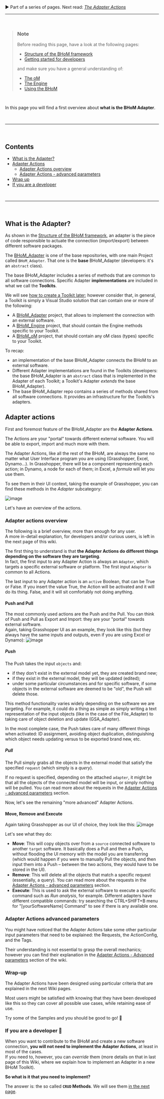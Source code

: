 ▶️ Part of a series of pages. Next read:  _[The Adapter Actions](https://github.com/BHoM/documentation/wiki/Adapter-Actions)_

___________________________________________________________________

<br/>

> ### Note
> Before reading this page, have a look at the following pages:
> - [Structure of the BHoM framework](https://github.com/BHoM/documentation/wiki/Structure-of-the-BHoM)
> - [Getting started for developers](https://github.com/BHoM/documentation/wiki/Getting-started-for-developers)
>
> and make sure you have a general understanding of:
> - [The oM](https://github.com/BHoM/documentation/wiki/BH.oM-%E2%80%90-Define-New-Objects)
> - [The Engine](https://github.com/BHoM/documentation/wiki/BH.Engine-%E2%80%90-Create-New-Algorithms)
> - [Using the BHoM](https://github.com/BHoM/documentation/wiki/Using-the-BHoM)
<br/>

In this page you will find a first overview about **what is the BHoM Adapter**.

<br/>

___________________________________________________________________

<br/>

<!-- Start Document Outline -->
## Contents
* [What is the Adapter?](#what-is-the-adapter)
* [Adapter Actions](#adapter-actions)
   * [Adapter Actions overview](#adapter-actions-overview)
   * [Adapter Actions - advanced parameters](#adapter-actions-advanced-parameters)
* [Wrap up](#wrap-up)
* [If you are a developer](#if-you-are-a-developer-)

<!-- End Document Outline -->

<br/>

___________________________________________________________________

<br/>

## What is the Adapter?
As shown in the [Structure of the BHoM framework](https://github.com/BHoM/documentation/wiki/Structure-of-the-BHoM), an adapter is the piece of code responsible to actuate the connection (import/export) between different software packages.

The [BHoM_Adapter](https://github.com/BHoM/BHoM_Adapter) is one of the base repositories, with one main Project called `BHoM_Adapter`. That one is the **base** BHoM_Adapter (developers: it's an `abstract` class).

The base BHoM_Adapter includes a series of methods that are common to all software connections. Specific Adapter **implementations** are included in what we call the **Toolkits**.

We will see [how to create a Toolkit later](https://github.com/BHoM/documentation/wiki/The-BHoM-Toolkit); however consider that, in general, a Toolkit is simply a Visual Studio solution that can contain one or more of the following:
- A [BHoM_Adapter](https://github.com/BHoM/documentation/wiki/Introduction-to-the-BHoM_Adapter) project, that allows to implement the connection with an external software.
- A [BHoM_Engine](https://github.com/BHoM/documentation/wiki/BH.Engine-%E2%80%90-Create-New-Algorithms) project, that should contain the Engine methods specific to your Toolkit.
- A [BHoM_oM](https://github.com/BHoM/documentation/wiki/BH.oM-%E2%80%90-Define-New-Objects) project, that should contain any oM class (types) specific to your Toolkit.


To recap:
* an implementation of the base BHoM_Adapter connects the BHoM to an external software.
* Different Adapter implementations are found in the Toolkits (developers: the base BHoM_Adapter is an `abstract` class that is implemented in the Adapter of each Toolkit; a Toolkit's Adapter *extends* the base BHoM_Adapter).
* The base BHoM_Adapter repo contains a series of methods shared from all software connections. It provides an infrastructure for the Toolkits's adapters.


## Adapter actions 
 
First and foremost feature of the BHoM_Adapter are the **Adapter Actions**.

The Actions are your "portal" towards different external software. You will be able to export, import and much more with them.

The Adapter Actions, like all the rest of the BHoM, are always the same no matter what User Interface program you are using (Grasshopper, Excel, Dynamo...). In Grasshopper, there will be a component representing each action; in Dynamo, a node for each of them; in Excel, a _formula_ will let you use them.

To see them in their UI context, taking the example of Grasshopper, you can find these methods in the *Adapter* subcategory:

![image](https://user-images.githubusercontent.com/6352844/74931024-bac80980-53d6-11ea-95ea-418f2d2c3e44.png)

Let's have an overview of the actions.

### Adapter actions overview

The following is a brief overview, more than enough for any user.  
A more in-detail explanation, for developers and/or curious users, is left in the next page of this wiki.

The first thing to understand is that **the Adapter Actions do different things depending on the software they are targeting**.  
In fact, the first input to any Adapter Action is always an `Adapter`, which targets a specific external software or platform. The first input `Adapter` is common to all Actions.

The last input to any Adapter action is an `active` Boolean, that can be True or False. If you insert the value True, the Action will be activated and it will do its thing. False, and it will sit comfortably not doing anything.

#### Push and Pull

The most commonly used actions are the Push and the Pull. You can think of Push and Pull as Export and Import: they are your "portal" towards external software.  
Again, taking Grasshopper UI as an example, they look like this (but they always have the same inputs and outputs, even if you are using Excel or Dynamo): 
![image](https://user-images.githubusercontent.com/6352844/74932145-04195880-53d9-11ea-88a0-c91af87b9920.png)

##### Push
The Push takes the input `objects` and: 
   - if they don't exist in the external model yet, they are created brand new;
   - if they exist in the external model, they will be updated (edited);
   - under some particular circumstances and for specific software, if some objects in the external software are deemed to be "old", the Push will delete those. 

This method functionality varies widely depending on the software we are targeting. For example, it could do a thing as simple as simply writing a text representation of the input objects (like in the case of the File_Adapter) to taking care of object deletion and update (GSA_Adapter).

In the most complete case, the Push takes care of many different things when activated: ID assignment, avoiding object duplication, distinguishing which object needs updating versus to be exported brand new, etc.

##### Pull
The Pull simply grabs all the objects in the external model that satisfy the specified `request` (which simply is a _query_). 

If no request is specified, depending on the attached `adapter`, it might be that all the objects of the connected model will be input, or simply nothing will be pulled. You can read more about the requests in the [Adapter Actions - advanced parameters](#adapter-actions-advanced-parameters) section.

Now, let's see the remaining "more advanced" Adapter Actions.

#### Move, Remove and Execute

Again taking Grasshopper as our UI of choice, they look like this:
![image](https://user-images.githubusercontent.com/6352844/74932261-480c5d80-53d9-11ea-9487-d84ba7e59a37.png)

Let's see what they do:
* **Move**: This will copy objects over from a `source` connected software to another `target` software. It basically does a Pull and then a Push, without flooding the UI memory with the model you are transferring (which would happen if you were to manually Pull the objects, and then input them into a Push – between the two actions, they would have to be stored in the UI).
* **Remove**: This will delete all the objects that match a specific request (essentially, a query). You can read more about the requests in the [Adapter Actions - advanced parameters](#adapter-actions-advanced-parameters) section.
* **Execute**: This is used to ask the external software to execute a specific command such as _Run analysis_, for example. Different adapters have different compatible commands: try searching the CTRL+SHIFT+B menu for "[yourSoftwareName] Command" to see if there is any available one.

### Adapter Actions advanced parameters

You might have noticed that the Adapter Actions take some other particular input parameters that need to be explained: the Requests, the ActionConfig, and the Tags. 

Their understanding is not essential to grasp the overall mechanics; however you can find their explanation in the [Adapter Actions - Advanced parameters](https://github.com/BHoM/documentation/wiki/Adapter-Actions---advanced-parameters) section of the wiki.

### Wrap-up 

The Adapter Actions have been designed using particular criteria that are explained in the next Wiki pages. 

Most users might be satisfied with knowing that they have been developed like this so they can cover all possible use cases, while retaining ease of use. 

Try some of the Samples and you should be good to go! 🚀 

### If you are a developer 🤖 

When you want to contribute to the BHoM and create a new software connection, **you will not need to implement the Adapter Actions**, at least in most of the cases.  
If you need to, however, you can *override* them (more details on that in last page of this Wiki, where we explain how to implement an Adapter in a new BHoM Toolkit).

**So what is it that you need to implement?**

The answer is: the so called **`CRUD` Methods**. We will see them [in the next page](https://github.com/BHoM/documentation/wiki/Adapter-Actions).